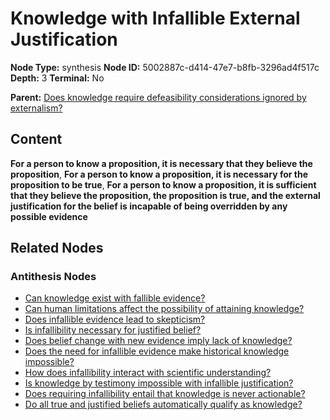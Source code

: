 # Knowledge with Infallible External Justification

**Node Type:** synthesis
**Node ID:** 5002887c-d414-47e7-b8fb-3296ad4f517c
**Depth:** 3
**Terminal:** No

**Parent:** [Does knowledge require defeasibility considerations ignored by externalism?](does-knowledge-require-defeasibility-considerations-ignored-by-externalism-antithesis-683afe46-7768-45f0-9d44-e20c8467ee13.md)

## Content

**For a person to know a proposition, it is necessary that they believe the proposition**, **For a person to know a proposition, it is necessary for the proposition to be true**, **For a person to know a proposition, it is sufficient that they believe the proposition, the proposition is true, and the external justification for the belief is incapable of being overridden by any possible evidence**

## Related Nodes

### Antithesis Nodes

- [Can knowledge exist with fallible evidence?](can-knowledge-exist-with-fallible-evidence-antithesis-9dbf0afc-b8fc-48a6-bc77-1e15da282da2.md)
- [Can human limitations affect the possibility of attaining knowledge?](can-human-limitations-affect-the-possibility-of-attaining-knowledge-antithesis-4aecc34c-2ff5-408c-a9b3-ececf71de674.md)
- [Does infallible evidence lead to skepticism?](does-infallible-evidence-lead-to-skepticism-antithesis-1dc61fb7-a677-42df-9364-bc1bb747d787.md)
- [Is infallibility necessary for justified belief?](is-infallibility-necessary-for-justified-belief-antithesis-e012519d-d769-4fb5-a372-c75e88e16726.md)
- [Does belief change with new evidence imply lack of knowledge?](does-belief-change-with-new-evidence-imply-lack-of-knowledge-antithesis-944ffdbc-69a7-4551-a347-8586e7420d99.md)
- [Does the need for infallible evidence make historical knowledge impossible?](does-the-need-for-infallible-evidence-make-historical-knowledge-impossible-antithesis-35e9bef9-1e74-4303-98a2-c898d571e2f4.md)
- [How does infallibility interact with scientific understanding?](how-does-infallibility-interact-with-scientific-understanding-antithesis-a6d14f17-f51b-4523-8496-5e187c147719.md)
- [Is knowledge by testimony impossible with infallible justification?](is-knowledge-by-testimony-impossible-with-infallible-justification-antithesis-57ec17ab-172e-4506-a9df-4d85095b3b9c.md)
- [Does requiring infallibility entail that knowledge is never actionable?](does-requiring-infallibility-entail-that-knowledge-is-never-actionable-antithesis-ca2846f1-ffe3-4d50-bcf7-fe8d4cc0ae19.md)
- [Do all true and justified beliefs automatically qualify as knowledge?](do-all-true-and-justified-beliefs-automatically-qualify-as-knowledge-antithesis-97a94485-e755-4bf7-bb97-eb72100710fd.md)
